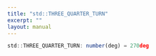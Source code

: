 ```yaml
---
title: "std::THREE_QUARTER_TURN"
excerpt: ""
layout: manual
---
```






```js
std::THREE_QUARTER_TURN: number(deg) = 270deg
```


